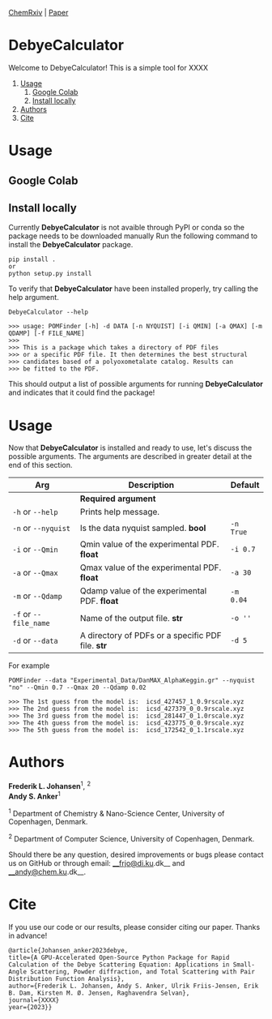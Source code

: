 [ChemRxiv](XXX)  |  [Paper](XXX)

# DebyeCalculator
Welcome to DebyeCalculator! This is a simple tool for XXXX

1. [Usage](#deepStruc-app)
    1. [Google Colab](#google-colab)
    2. [Install locally](#install-locally)
2. [Authors](#authors)
3. [Cite](#cite)
  

# Usage

## Google Colab

## Install locally

Currently __DebyeCalculator__ is not avaible through PyPI or conda so the package needs to be downloaded manually
Run the following command to install the __DebyeCalculator__ package.  
```
pip install .
or
python setup.py install
```

To verify that __DebyeCalculator__ have been installed properly, try calling the help argument.
```
DebyeCalculator --help

>>> usage: POMFinder [-h] -d DATA [-n NYQUIST] [-i QMIN] [-a QMAX] [-m QDAMP] [-f FILE_NAME]       
>>> 
>>> This is a package which takes a directory of PDF files 
>>> or a specific PDF file. It then determines the best structural 
>>> candidates based of a polyoxometalate catalog. Results can
>>> be fitted to the PDF. 
```  
This should output a list of possible arguments for running __DebyeCalculator__ and indicates that it could find the package! 

# Usage
Now that __DebyeCalculator__ is installed and ready to use, let's discuss the possible arguments. The arguments are described in 
greater detail at the end of this section.

| Arg | Description | Default |  
| --- | --- |  --- |  
|  | __Required argument__ | | 
| `-h` or `--help` | Prints help message. |    
| `-n` or `--nyquist` | Is the data nyquist sampled. __bool__ | `-n True`
| `-i` or `--Qmin` | Qmin value of the experimental PDF. __float__ | `-i 0.7` 
| `-a` or `--Qmax` | Qmax value of the experimental PDF. __float__ | `-a 30` 
| `-m` or `--Qdamp` | Qdamp value of the experimental PDF. __float__ | `-m 0.04`
| `-f` or `--file_name` | Name of the output file. __str__ | `-o ''` 
| `-d` or `--data` | A directory of PDFs or a specific PDF file. __str__ | `-d 5` 

For example
```  
POMFinder --data "Experimental_Data/DanMAX_AlphaKeggin.gr" --nyquist "no" --Qmin 0.7 --Qmax 20 --Qdamp 0.02

>>> The 1st guess from the model is:  icsd_427457_1_0.9rscale.xyz
>>> The 2nd guess from the model is:  icsd_427379_0_0.9rscale.xyz
>>> The 3rd guess from the model is:  icsd_281447_0_1.0rscale.xyz
>>> The 4th guess from the model is:  icsd_423775_0_0.9rscale.xyz
>>> The 5th guess from the model is:  icsd_172542_0_1.1rscale.xyz

```  
# Authors
__Frederik L. Johansen__<sup>1</sup>, <sup>2</sup>   
__Andy S. Anker__<sup>1</sup>   
 
<sup>1</sup> Department of Chemistry & Nano-Science Center, University of Copenhagen, Denmark.

<sup>2</sup> Department of Computer Science, University of Copenhagen, Denmark.

Should there be any question, desired improvements or bugs please contact us on GitHub or 
through email: __frjo@di.ku.dk__ and __andy@chem.ku.dk__.

# Cite
If you use our code or our results, please consider citing our paper. Thanks in advance!

```
@article{Johansen_anker2023debye,
title={A GPU-Accelerated Open-Source Python Package for Rapid Calculation of the Debye Scattering Equation: Applications in Small-Angle Scattering, Powder diffraction, and Total Scattering with Pair Distribution Function Analysis},
author={Frederik L. Johansen, Andy S. Anker, Ulrik Friis-Jensen, Erik B. Dam, Kirsten M. Ø. Jensen, Raghavendra Selvan},
journal={XXXX}
year={2023}}
```
